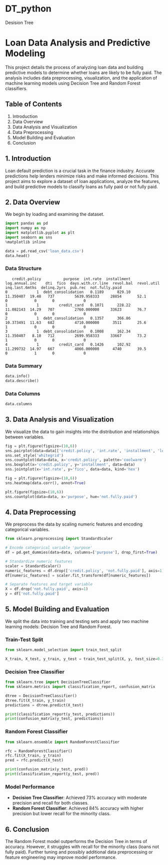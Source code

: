 # DT_python
Desision Tree
# Loan Data Analysis and Predictive Modeling

This project details the process of analyzing loan data and building predictive models to determine whether loans are likely to be fully paid. The analysis includes data preprocessing, visualization, and the application of machine learning models using Decision Tree and Random Forest classifiers.

## Table of Contents
1. Introduction
2. Data Overview
3. Data Analysis and Visualization
4. Data Preprocessing
5. Model Building and Evaluation
6. Conclusion

## 1. Introduction
Loan default prediction is a crucial task in the finance industry. Accurate predictions help lenders minimize risks and make informed decisions. This project aims to explore a dataset of loan applications, analyze the features, and build predictive models to classify loans as fully paid or not fully paid.

## 2. Data Overview
We begin by loading and examining the dataset.

```python
import pandas as pd
import numpy as np
import matplotlib.pyplot as plt
import seaborn as sns
%matplotlib inline

data = pd.read_csv('loan_data.csv')
data.head()
```

### Data Structure

```plaintext
   credit.policy          purpose  int.rate  installment  log.annual.inc    dti  fico  days.with.cr.line  revol.bal  revol.util  inq.last.6mths  delinq.2yrs  pub.rec  not.fully.paid
0             1  debt_consolidation   0.1189      829.10       11.350407  19.48   737         5639.958333     28854       52.1              0            0       0             0
1             1         credit_card   0.1071      228.22       11.082143  14.29   707         2760.000000     33623       76.7              0            0       0             0
2             1  debt_consolidation   0.1357      366.86       10.373491  11.63   682         4710.000000      3511       25.6              1            0       0             0
3             1  debt_consolidation   0.1008      162.34       11.350407   8.10   712         2699.958333     33667       73.2              1            0       0             0
4             1         credit_card   0.1426      102.92       11.299732  14.97   667         4066.000000      4740       39.5              0            1       0             0
```

### Data Summary

```python
data.info()
data.describe()
```

### Data Columns

```python
data.columns
```

## 3. Data Analysis and Visualization
We visualize the data to gain insights into the distribution and relationships between variables.

```python
fig = plt.figure(figsize=(10,6))
sns.pairplot(data=data[['credit.policy', 'int.rate', 'installment', 'log.annual.inc', 'dti', 'fico', 'days.with.cr.line']], hue='credit.policy', diag_kind='hist')
sns.set_style('whitegrid')
sns.countplot(data=data, x='credit.policy', palette='coolwarm')
sns.boxplot(x='credit.policy', y='installment', data=data)
sns.jointplot(x='int.rate', y='fico', data=data, kind='hex')

fig = plt.figure(figsize=(10,6))
sns.heatmap(data.corr(), annot=True)

plt.figure(figsize=(10,6))
sns.countplot(data=data, x='purpose', hue='not.fully.paid')
```

## 4. Data Preprocessing
We preprocess the data by scaling numeric features and encoding categorical variables.

```python
from sklearn.preprocessing import StandardScaler

# Encode categorical variable 'purpose'
df = pd.get_dummies(data=data, columns=['purpose'], drop_first=True)

# Standardize numeric features
scaler = StandardScaler()
numeric_features = df.drop(['credit.policy', 'not.fully.paid'], axis=1).columns
df[numeric_features] = scaler.fit_transform(df[numeric_features])

# Separate features and target variable
X = df.drop('not.fully.paid', axis=1)
y = df['not.fully.paid']
```

## 5. Model Building and Evaluation
We split the data into training and testing sets and apply two machine learning models: Decision Tree and Random Forest.

### Train-Test Split

```python
from sklearn.model_selection import train_test_split

X_train, X_test, y_train, y_test = train_test_split(X, y, test_size=0.30, random_state=101)
```

### Decision Tree Classifier

```python
from sklearn.tree import DecisionTreeClassifier
from sklearn.metrics import classification_report, confusion_matrix

dtree = DecisionTreeClassifier()
dtree.fit(X_train, y_train)
predictions = dtree.predict(X_test)

print(classification_report(y_test, predictions))
print(confusion_matrix(y_test, predictions))
```

### Random Forest Classifier

```python
from sklearn.ensemble import RandomForestClassifier

rfc = RandomForestClassifier()
rfc.fit(X_train, y_train)
pred = rfc.predict(X_test)

print(confusion_matrix(y_test, pred))
print(classification_report(y_test, pred))
```

### Model Performance

- **Decision Tree Classifier**: Achieved 73% accuracy with moderate precision and recall for both classes.
- **Random Forest Classifier**: Achieved 84% accuracy with higher precision but lower recall for the minority class.

## 6. Conclusion
The Random Forest model outperforms the Decision Tree in terms of accuracy. However, it struggles with recall for the minority class (loans not fully paid). Further tuning and possibly additional data preprocessing or feature engineering may improve model performance.
